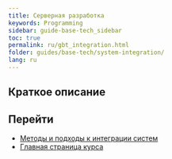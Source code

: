 ```yaml
---
title: Серверная разработка
keywords: Programming
sidebar: guide-base-tech_sidebar
toc: true
permalink: ru/gbt_integration.html
folder: guides/base-tech/system-integration/
lang: ru
---
```


## Краткое описание

## Перейти

* [Методы и подходы к интеграции систем](gbt_integration-methods.html)
* [Главная страница курса](gbt_landing-page.html)
